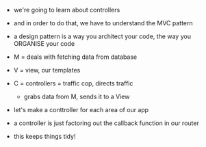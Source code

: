 - we're going to learn about controllers
- and in order to do that, we have to understand the MVC pattern
- a design pattern is a way you architect your code, the way you ORGANISE your code

- M = deals with fetching data from database
- V = view, our templates
- C = controllers = traffic cop, directs traffic
  - grabs data from M, sends it to a View

- let's make a conttroller for each area of our app
- a controller is just factoring out the callback function in our router

- this keeps things tidy!
